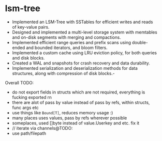 # lsm-tree

- Implemented an LSM-Tree with SSTables for efficient writes and reads of key-value pairs.
- Designed and implemented a multi-level storage system with memtables and on-disk segments with merging and compactions.
- Implemented efficient range queries and prefix scans using double-ended and bounded iterators, and bloom filters.
- Implemented a custom cache using LRU eviction policy, for both queries and disk blocks.
- Created a WAL and snapshots for crash recovery and data durability.
- Implemented serialization and deserialization methods for data structures, along with compression of disk blocks.- 

Overall TODO:

- do not export fields in structs which are not required, everything is fucking exported rn
- there are alot of pass by value instead of pass by refs, within structs, func args etc
- use things like `Bound[T]`, reduces memory usage :)
- many places uses values, pass by refs wherever possible
- someplaces, used []byte instead of value.Userkey and etc. fix it
- // iterate via channels@TODO:
- use path/filepath
